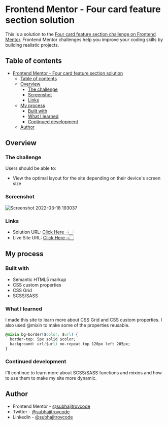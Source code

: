 # Frontend Mentor - Four card feature section solution

This is a solution to the [Four card feature section challenge on Frontend Mentor](https://www.frontendmentor.io/challenges/four-card-feature-section-weK1eFYK). Frontend Mentor challenges help you improve your coding skills by building realistic projects. 

## Table of contents

- [Frontend Mentor - Four card feature section solution](#frontend-mentor---four-card-feature-section-solution)
  - [Table of contents](#table-of-contents)
  - [Overview](#overview)
    - [The challenge](#the-challenge)
    - [Screenshot](#screenshot)
    - [Links](#links)
  - [My process](#my-process)
    - [Built with](#built-with)
    - [What I learned](#what-i-learned)
    - [Continued development](#continued-development)
  - [Author](#author)

## Overview

### The challenge

Users should be able to:

- View the optimal layout for the site depending on their device's screen size

### Screenshot

![Screenshot 2022-03-18 193037](https://user-images.githubusercontent.com/72935263/159016938-62e87060-72e1-4601-b8b4-0371768135bb.png)

### Links

- Solution URL: [Click Here 👈🏻](https://your-solution-url.com)
- Live Site URL: [Click Here 👈🏻](https://subhajitroycode.github.io/four-card-feature-section/)

## My process

### Built with

- Semantic HTML5 markup
- CSS custom properties
- CSS Grid
- SCSS/SASS

### What I learned

I made this site to learn more about CSS Grid and CSS custom properties. I also used @mixin to make some of the properties reusable.


```css
@mixin bg-border($color, $url) {
  border-top: 5px solid $color;
  background: url($url) no-repeat top 120px left 205px;
}
```

### Continued development

I'll continue to learn more about SCSS/SASS functions and mixins and how to use them to make my site more dynamic.

## Author

- Frontend Mentor - [@subhajitroycode](https://www.frontendmentor.io/profile/subhajitroycode)
- Twitter - [@subhajitroycode](https://www.twitter.com/subhajitroycode)
- LinkedIn - [@subhajitroycode](https://www.linkedin.com/in/subhajitroycode)
